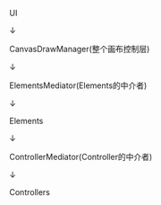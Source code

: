 UI

↓

CanvasDrawManager(整个画布控制层)

↓

ElementsMediator(Elements的中介者)

↓

Elements

↓

ControllerMediator(Controller的中介者)

↓

Controllers